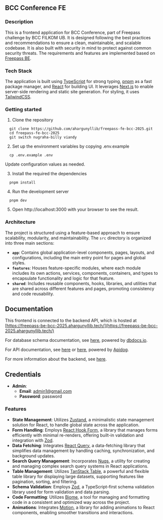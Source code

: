 ## BCC Conference FE

### Description

This is a frontend application for BCC Conference, part of Freepass challenge by BCC FILKOM UB. It is designed following the best practices and recommendations to ensure a clean, maintainable, and scalable codebase. It is also built with security in mind to protect against common security threats. The requirements and features are implemented based on [Freepass BE](https://github.com/bccfilkom-be/freepass-2025).

### Tech Stack

The application is built using [TypeScript](https://www.typescriptlang.org/) for strong typing, [pnpm](https://pnpm.io/) as a fast package manager, and [React](https://reactjs.org/) for building UI. It leverages [Next.js](https://nextjs.org/) to enable server-side rendering and static site generation. For styling, it uses [TailwindCSS](https://tailwindcss.com/).


### Getting started

1. Clone the repository
```
  git clone https://github.com/ahargunyllib/freepass-fe-bcc-2025.git
  cd freepass-fe-bcc-2025
  git switch nugraha-billy viandy
```

2. Set up the environment variables by copying .env.example
```
  cp .env.example .env
```
Update configuration values as needed.

3. Install the required the dependencies
```
  pnpm install
```

4. Run the development server
```
  pnpm dev
```
5. Open http://localhost:3000 with your browser to see the result.

### Architecture

The project is structured using a feature-based approach to ensure scalability, modularity, and maintainability. The `src` directory is organized into three main sections:

- **`app`**: Contains global application-level components, pages, layouts, and configurations, including the main entry point for pages and global styles.
- **`features`**: Houses feature-specific modules, where each module includes its own actions, services, components, containers, and types to encapsulate functionality and logic for that feature.
- **`shared`**: Includes reusable components, hooks, libraries, and utilities that are shared across different features and pages, promoting consistency and code reusability.

## Documentation

This frontend is connected to the backend API, which is hosted at [https://freepass-be-bcc-2025.ahargunyllib.tech/](https://freepass-be-bcc-2025.ahargunyllib.tech/)

For database schema documentation, see [here](https://dbdocs.io/ahargunyllib/freepass-be-bcc-2025), powered by [dbdocs.io](https://dbdocs.io/).

For API documentation, see [here](https://bcc-conference-api-docs.ahargunyllib.tech) or [here](https://qvfbebhy7x.apidog.io), powered by [Apidog](https://apidog.com/).

For more information about the backend, see [here](https://github.com/ahargunyllib/freepass-be-bcc-2025).

## Credentials

- **Admin**:
  - **Email**: admin1@gmail.com
  - **Password**: password

### Features

- **State Management**: Utilizes [Zustand](https://github.com/pmndrs/zustand), a minimalistic state management solution for React, to handle global state across the application.
- **Form Handling**: Employs [React Hook Form](https://react-hook-form.com/), a library that manages forms efficiently with minimal re-renders, offering built-in validation and integration with [Zod](https://github.com/colinhacks/zod).
- **Data Fetching**: Integrates [React Query](https://tanstack.com/query/latest), a data-fetching library that simplifies data management by handling caching, synchronization, and background updates.
- **Search Query Management**: Incorporates [Nuqs](https://github.com/nuqs/nuqs), a utility for creating and managing complex search query systems in React applications.
- **Table Management**: Utilizes [TanStack Table](https://tanstack.com/table/latest), a powerful and flexible table library for displaying large datasets, supporting features like pagination, sorting, and filtering.
- **Schema Validation**: Employs [Zod](https://github.com/colinhacks/zod), a TypeScript-first schema validation library used for form validation and data parsing.
- **Code Formatting**: Utilizes [Biome](https://github.com/biome/biome), a tool for managing and formatting code in a consistent and optimized way across the project.
- **Animations**: Integrates [Motion](https://motion.dev/), a library for adding animations to React components, enabling smoother transitions and interactions.
